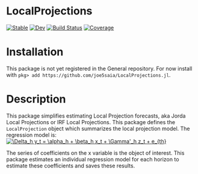 # LocalProjections

[![Stable](https://img.shields.io/badge/docs-stable-blue.svg)](https://joe5saia.github.io/LocalProjections.jl/stable)
[![Dev](https://img.shields.io/badge/docs-dev-blue.svg)](https://joe5saia.github.io/LocalProjections.jl/dev)
[![Build Status](https://travis-ci.com/joe5saia/LocalProjections.jl.svg?branch=main)](https://travis-ci.com/joe5saia/LocalProjections.jl)
[![Coverage](https://codecov.io/gh/joe5saia/LocalProjections.jl/branch/main/graph/badge.svg)](https://codecov.io/gh/joe5saia/LocalProjections.jl)

# Installation 
This package is not yet registered in the General repository. For now install with 
`pkg> add https://github.com/joe5saia/LocalProjections.jl`. 

# Description
This package simplifies estimating Local Projection forecasts, aka Jorda Local Projections or
IRF Local Projections. This package defines the `LocalProjection` object which summarizes the 
local projection model. The regression model is:
<a href="https://www.codecogs.com/eqnedit.php?latex=\Delta_h&space;y_t&space;=&space;\alpha_h&space;&plus;&space;\beta_h&space;x_t&space;&plus;&space;\Gamma'_h&space;z_t&space;&plus;&space;e_{th}" target="_blank"><img src="https://latex.codecogs.com/gif.latex?\Delta_h&space;y_t&space;=&space;\alpha_h&space;&plus;&space;\beta_h&space;x_t&space;&plus;&space;\Gamma'_h&space;z_t&space;&plus;&space;e_{th}" title="\Delta_h y_t = \alpha_h + \beta_h x_t + \Gamma'_h z_t + e_{th}" /></a>

The series of coefficients on the x variable is the object of interest.
This package estimates an individual regression model for each horizon to estimate these coefficients and saves
these results. 

